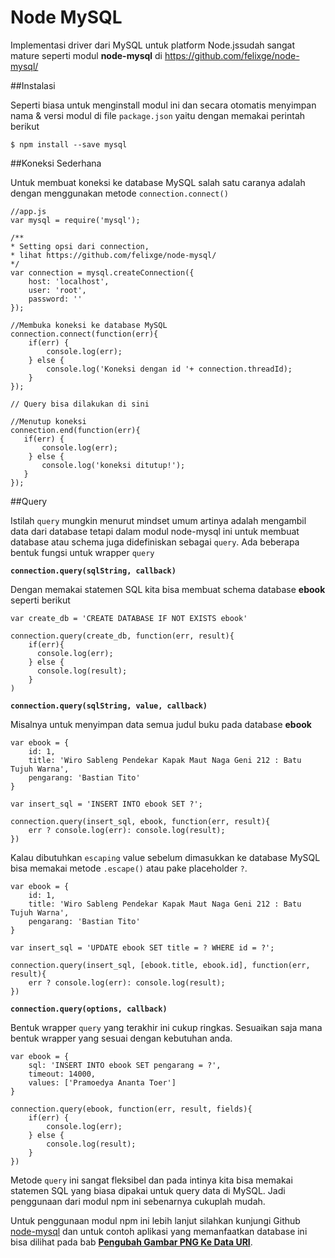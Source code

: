 # Node MySQL

Implementasi driver dari MySQL untuk platform Node.jssudah sangat mature seperti modul **node-mysql** di https://github.com/felixge/node-mysql/


##Instalasi

Seperti biasa untuk menginstall modul ini dan secara otomatis menyimpan nama & versi modul di file `package.json` yaitu dengan memakai perintah berikut


    $ npm install --save mysql


##Koneksi Sederhana

Untuk membuat koneksi ke database MySQL salah satu caranya adalah dengan menggunakan metode `connection.connect()`


    //app.js
    var mysql = require('mysql');
    
    /**
    * Setting opsi dari connection, 
    * lihat https://github.com/felixge/node-mysql/
    */
    var connection = mysql.createConnection({
        host: 'localhost',
        user: 'root',
        password: ''
    });
    
    //Membuka koneksi ke database MySQL
    connection.connect(function(err){
        if(err) {
            console.log(err);
        } else {
            console.log('Koneksi dengan id '+ connection.threadId);
        }
    });
    
    // Query bisa dilakukan di sini

    //Menutup koneksi
    connection.end(function(err){
       if(err) {
           console.log(err);
        } else {
           console.log('koneksi ditutup!');
       }
    });

    
##Query

Istilah `query` mungkin menurut mindset umum artinya adalah mengambil data dari database tetapi dalam modul node-mysql ini untuk membuat database atau schema juga didefiniskan sebagai `query`. Ada beberapa bentuk fungsi untuk wrapper `query`

**`connection.query(sqlString, callback)`** 

Dengan memakai statemen SQL kita bisa membuat schema database **ebook** seperti berikut
   
    var create_db = 'CREATE DATABASE IF NOT EXISTS ebook'
    
    connection.query(create_db, function(err, result){
        if(err){
          console.log(err);
        } else {
          console.log(result);
        }
    )
    
    
    

**`connection.query(sqlString, value, callback)`** 


Misalnya untuk menyimpan data semua judul buku pada database **ebook**

    var ebook = {
        id: 1,
        title: 'Wiro Sableng Pendekar Kapak Maut Naga Geni 212 : Batu Tujuh Warna',
        pengarang: 'Bastian Tito'
    }
    
    var insert_sql = 'INSERT INTO ebook SET ?';
    
    connection.query(insert_sql, ebook, function(err, result){
        err ? console.log(err): console.log(result);
    })
    
Kalau dibutuhkan `escaping` value sebelum dimasukkan ke database MySQL bisa memakai metode `.escape()` atau pake placeholder `?`.

    var ebook = {
        id: 1,
        title: 'Wiro Sableng Pendekar Kapak Maut Naga Geni 212 : Batu Tujuh Warna',
        pengarang: 'Bastian Tito'
    }
    
    var insert_sql = 'UPDATE ebook SET title = ? WHERE id = ?';
    
    connection.query(insert_sql, [ebook.title, ebook.id], function(err, result){
        err ? console.log(err): console.log(result);
    })
    

**`connection.query(options, callback)`** 

Bentuk wrapper  `query` yang terakhir ini cukup ringkas. Sesuaikan saja mana bentuk wrapper yang sesuai dengan kebutuhan anda.

    
    var ebook = {
        sql: 'INSERT INTO ebook SET pengarang = ?',
        timeout: 14000,
        values: ['Pramoedya Ananta Toer']
    }
    
    connection.query(ebook, function(err, result, fields){
        if(err) {
            console.log(err);
        } else {
            console.log(result);
        }
    })

Metode `query` ini sangat fleksibel dan pada intinya kita bisa memakai statemen SQL yang biasa dipakai untuk query data di MySQL. Jadi penggunaan dari modul npm ini sebenarnya cukuplah mudah.

Untuk penggunaan modul npm ini lebih lanjut silahkan kunjungi Github [node-mysql](https://github.com/felixge/node-mysql/) dan untuk contoh aplikasi yang memanfaatkan database ini bisa dilihat pada bab [**Pengubah Gambar PNG Ke Data URI**](/todatauri/todatauri.md).

